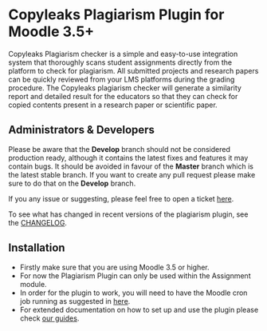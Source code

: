 Copyleaks Plagiarism Plugin for Moodle 3.5+
=====================================
Copyleaks Plagiarism checker is a simple and easy-to-use integration system that thoroughly scans student assignments directly from the platform to check for plagiarism. All submitted projects and research papers can be quickly reviewed from your LMS platforms during the grading procedure. The Copyleaks plagiarism checker will generate a similarity report and detailed result for the educators so that they can check for copied contents present in a research paper or scientific paper.

Administrators & Developers
-----------------------------------------------
Please be aware that the **Develop** branch should not be considered production ready, although it contains the latest fixes and features it may contain bugs. It should be avoided in favour of the **Master** branch which is the latest stable branch. If you want to create any pull request please make sure to do that on the **Develop** branch.

If you any issue or suggesting, please feel free to open a ticket [here](/issues).

To see what has changed in recent versions of the plagiarism plugin, see the [CHANGELOG](/CHANGELOG.md).

Installation
----------------------------------
- Firstly make sure that you are using Moodle 3.5 or higher.
- For now the Plagiarism Plugin can only be used within the Assignment module.
- In order for the plugin to work, you will need to have the Moodle cron job running as suggested in [here](https://docs.moodle.org/37/en/Cron).
- For extended documentation on how to set up and use the plugin please check [our guides](https://lti.copyleaks.com/guides/moodle/plagiarism-plugin).
